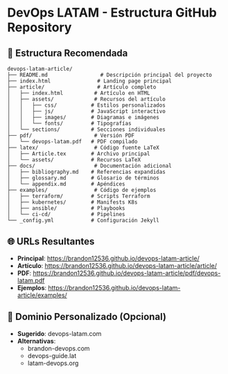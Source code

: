 # DevOps LATAM - Estructura GitHub Repository

## 📁 Estructura Recomendada

```
devops-latam-article/
├── README.md                 # Descripción principal del proyecto
├── index.html               # Landing page principal
├── article/                 # Artículo completo
│   ├── index.html          # Artículo en HTML
│   ├── assets/             # Recursos del artículo
│   │   ├── css/           # Estilos personalizados
│   │   ├── js/            # JavaScript interactivo
│   │   ├── images/        # Diagramas e imágenes
│   │   └── fonts/         # Tipografías
│   └── sections/          # Secciones individuales
├── pdf/                    # Versión PDF
│   └── devops-latam.pdf   # PDF compilado
├── latex/                  # Código fuente LaTeX
│   ├── Article.tex        # Archivo principal
│   └── assets/            # Recursos LaTeX
├── docs/                   # Documentación adicional
│   ├── bibliography.md    # Referencias expandidas
│   ├── glossary.md        # Glosario de términos
│   └── appendix.md        # Apéndices
├── examples/               # Código de ejemplos
│   ├── terraform/         # Scripts Terraform
│   ├── kubernetes/        # Manifests K8s
│   ├── ansible/           # Playbooks
│   └── ci-cd/             # Pipelines
└── _config.yml            # Configuración Jekyll
```

## 🌐 URLs Resultantes

- **Principal**: https://brandon12536.github.io/devops-latam-article/
- **Artículo**: https://brandon12536.github.io/devops-latam-article/article/
- **PDF**: https://brandon12536.github.io/devops-latam-article/pdf/devops-latam.pdf
- **Ejemplos**: https://brandon12536.github.io/devops-latam-article/examples/

## 🎯 Dominio Personalizado (Opcional)

- **Sugerido**: devops-latam.com
- **Alternativas**: 
  - brandon-devops.com
  - devops-guide.lat
  - latam-devops.org
